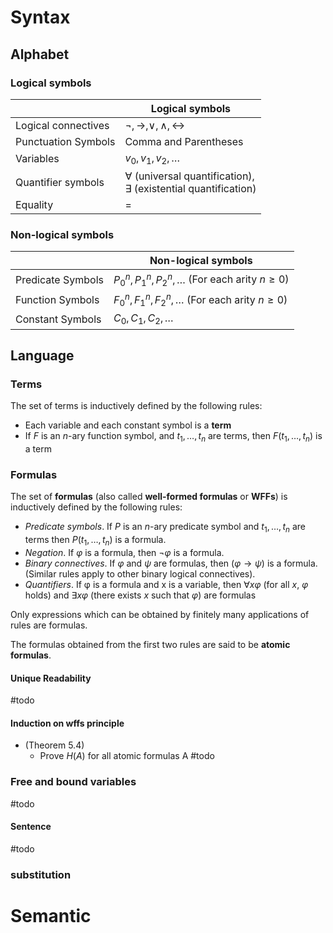 # Syntax

## Alphabet 

### Logical symbols

|                     | Logical symbols                                                      |
| ------------------- | -------------------------------------------------------------------- |
| Logical connectives | $\lnot,\rightarrow,\lor,\land,\leftrightarrow$                       |
| Punctuation Symbols | Comma and Parentheses                                                |
| Variables           | $v_{0},v_{1},v_{2},\dots$                                            |
| Quantifier symbols  | $∀$ (universal quantification), <br>$∃$ (existential quantification) |
| Equality            | $=$                                                                  |
### Non-logical symbols

|                   | Non-logical symbols                                               |
| ----------------- | ----------------------------------------------------------------- |
| Predicate Symbols | $P_{0}^{n}, P_{1}^{n},P_{2}^{n},\dots$ (For each arity $n\geq 0$) |
| Function Symbols  | $F_{0}^{n}, F_{1}^{n},F_{2}^{n},\dots$ (For each arity $n\geq 0$) |
| Constant Symbols  | $C_{0},C_{1},C_{2},\dots$                                         |
## Language

### Terms

The set of terms is inductively defined by the following rules:

- Each variable and each constant symbol is a **term**
- If $F$ is an $n$-ary function symbol, and $t_{1},\dots, t_{n}$ are terms, then $F(t_{1},\dots,t_{n})$ is a term
### Formulas

The set of **formulas** (also called **well-formed formulas** or **WFFs**) is inductively defined by the following rules:

- *Predicate symbols*. If $P$ is an $n$-ary predicate symbol and $t_{1}, \dots, t_{n}$ are terms then $P(t_{1},\dots,t_{n})$ is a formula. 
- *Negation*. If $φ$ is a formula, then $¬ φ$ is a formula. 
- *Binary connectives*. If $φ$ and $ψ$ are formulas, then $( φ → ψ )$ is a formula. (Similar rules apply to other binary logical connectives). 
- *Quantifiers*. If φ is a formula and x is a variable, then $∀xφ$ (for all $x$, $φ$ holds) and $∃xφ$ (there exists $x$ such that $φ$) are formulas

Only expressions which can be obtained by finitely many applications of rules  are formulas. 

The formulas obtained from the first two rules are said to be **atomic formulas**.

#### Unique Readability

#todo 

#### Induction on wffs principle 

- (Theorem 5.4) 
	- Prove $H(A)$ for all atomic formulas A #todo 


### Free and bound variables 

#todo 

#### Sentence


#todo 

### substitution


# Semantic

